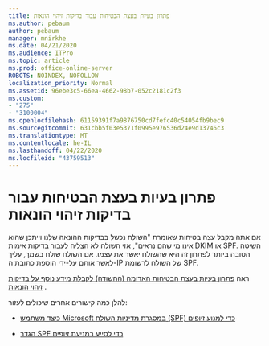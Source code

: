 ```yaml
---
title: פתרון בעיות בעצת הבטיחות עבור בדיקות זיהוי הונאות
ms.author: pebaum
author: pebaum
manager: mnirkhe
ms.date: 04/21/2020
ms.audience: ITPro
ms.topic: article
ms.prod: office-online-server
ROBOTS: NOINDEX, NOFOLLOW
localization_priority: Normal
ms.assetid: 96ebe3c5-66ea-4662-98b7-052c2181c2f3
ms.custom:
- "275"
- "3100004"
ms.openlocfilehash: 61159391f7a9876750cd7fefc40c54054fb9bec9
ms.sourcegitcommit: 631cbb5f03e5371f0995e976536d24e9d13746c3
ms.translationtype: MT
ms.contentlocale: he-IL
ms.lasthandoff: 04/22/2020
ms.locfileid: "43759513"
---
```

# <a name="troubleshooting-the-safety-tip-for-fraud-detection-checks"></a>פתרון בעיות בעצת הבטיחות עבור בדיקות זיהוי הונאות

אם אתה מקבל עצה בטיחות שאומרת "השולח נכשל בבדיקות ההונאה שלנו וייתכן שהוא אינו מי שהם נראים", אזי השולח לא הצליח לעבור בדיקות אימות DKIM או SPF. השיטה הטובה ביותר לפתרון זה היא שהשולח יאשר את עצמו. אם השולח שולח בשמך, עליך לאשר אותם על-ידי הוספת כתובת ה-IP של השולח לרשומת SPF.
  
ראה [פתרון בעיות בעצת הבטיחות האדומה (החשודה) לקבלת מידע נוסף על בדיקות זיהוי הונאות](https://blogs.msdn.microsoft.com/tzink/2016/11/02/troubleshooting-the-red-suspicious-safety-tip-for-fraud-detection-checks/) .
  
להלן כמה קישורים אחרים שיכולים לעזור:
  
- [כיצד משתמש Microsoft במסגרת מדיניות השולח (SPF) כדי למנוע זיופים](https://docs.microsoft.com/office365/SecurityCompliance/how-office-365-uses-spf-to-prevent-spoofing)

- [הגדר SPF כדי לסייע במניעת זיופים](https://docs.microsoft.com/office365/SecurityCompliance/set-up-spf-in-office-365-to-help-prevent-spoofing)
